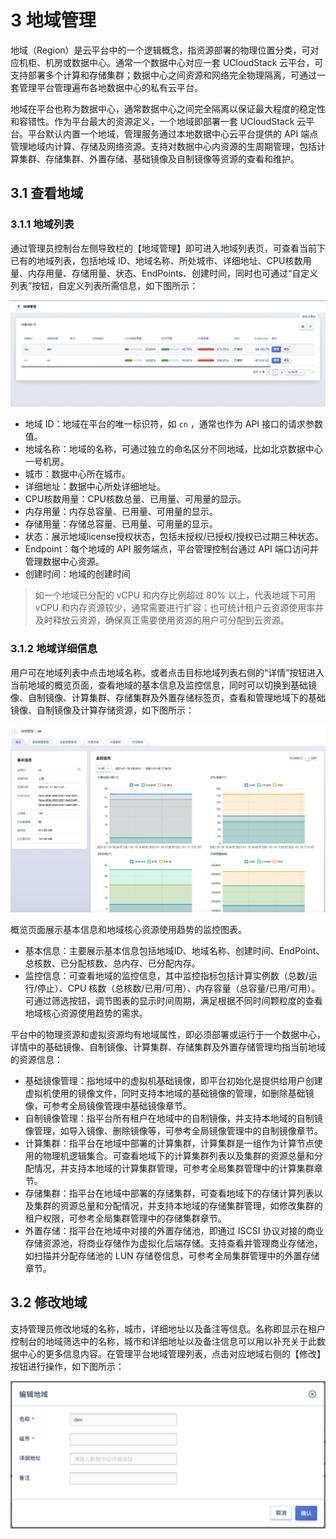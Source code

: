 # 3 地域管理

地域（Region）是云平台中的一个逻辑概念，指资源部署的物理位置分类，可对应机柜、机房或数据中心。通常一个数据中心对应一套 UCloudStack 云平台，可支持部署多个计算和存储集群；数据中心之间资源和网络完全物理隔离，可通过一套管理平台管理遍布各地数据中心的私有云平台。

地域在平台也称为数据中心，通常数据中心之间完全隔离以保证最大程度的稳定性和容错性。作为平台最大的资源定义，一个地域即部署一套 UCloudStack 云平台。平台默认内置一个地域，管理服务通过本地数据中心云平台提供的 API 端点管理地域内计算、存储及网络资源。支持对数据中心内资源的生周期管理，包括计算集群、存储集群、外置存储、基础镜像及自制镜像等资源的查看和维护。

## 3.1 查看地域

### 3.1.1 地域列表

通过管理员控制台左侧导致栏的【地域管理】即可进入地域列表页，可查看当前下已有的地域列表，包括地域 ID、地域名称、所处城市、详细地址、CPU核数用量、内存用量、存储用量、状态、EndPoints、创建时间，同时也可通过“自定义列表”按钮，自定义列表所需信息，如下图所示：

![regionmanage](../images/adminguide/regionmanage.png)

- 地域 ID：地域在平台的唯一标识符，如 `cn` ，通常也作为 API 接口的请求参数值。
- 地域名称：地域的名称，可通过独立的命名区分不同地域，比如北京数据中心一号机房。
- 城市：数据中心所在城市。
- 详细地址：数据中心所处详细地址。
- CPU核数用量：CPU核数总量、已用量、可用量的显示。
- 内存用量：内存总容量、已用量、可用量的显示。
- 存储用量：存储总容量、已用量、可用量的显示。
- 状态：展示地域license授权状态，包括未授权/已授权/授权已过期三种状态。
- Endpoint：每个地域的 API 服务端点，平台管理控制台通过 API 端口访问并管理数据中心资源。
- 创建时间：地域的创建时间

> 如一个地域已分配的 vCPU 和内存比例超过 80% 以上，代表地域下可用 vCPU 和内存资源较少，通常需要进行扩容；也可统计租户云资源使用率并及时释放云资源，确保真正需要使用资源的用户可分配到云资源。

### 3.1.2 地域详细信息

用户可在地域列表中点击地域名称，或者点击目标地域列表右侧的“详情”按钮进入当前地域的概览页面，查看地域的基本信息及监控信息，同时可以切换到基础镜像、自制镜像、计算集群、存储集群及外置存储标签页，查看和管理地域下的基础镜像、自制镜像及计算存储资源，如下图所示：

![regiondetails](../images/adminguide/regiondetails.png)

概览页面展示基本信息和地域核心资源使用趋势的监控图表。

* 基本信息：主要展示基本信息包括地域ID、地域名称、创建时间、EndPoint、总核数、已分配核数、总内存、已分配内存。
* 监控信息：可查看地域的监控信息，其中监控指标包括计算实例数（总数/运行/停止）、CPU 核数（总核数/已用/可用）、内存容量（总容量/已用/可用）。可通过筛选按钮，调节图表的显示时间周期，满足根据不同时间颗粒度的查看地域核心资源使用趋势的需求。

平台中的物理资源和虚拟资源均有地域属性，即必须部署或运行于一个数据中心，详情中的基础镜像、自制镜像、计算集群、存储集群及外置存储管理均指当前地域的资源信息：

* 基础镜像管理：指地域中的虚拟机基础镜像，即平台初始化是提供给用户创建虚拟机使用的镜像文件，同时支持本地域的基础镜像的管理，如删除基础镜像，可参考全局镜像管理中基础镜像章节。
* 自制镜像管理：指平台所有租户在地域中的自制镜像，并支持本地域的自制镜像管理，如导入镜像、删除镜像等，可参考全局镜像管理中的自制镜像章节。
* 计算集群：指平台在地域中部署的计算集群，计算集群是一组作为计算节点使用的物理机逻辑集合。可查看地域下的计算集群列表以及集群的资源总量和分配情况，并支持本地域的计算集群管理，可参考全局集群管理中的计算集群章节。
* 存储集群：指平台在地域中部署的存储集群，可查看地域下的存储计算列表以及集群的资源总量和分配情况，并支持本地域的存储集群管理，如修改集群的租户权限，可参考全局集群管理中的存储集群章节。
* 外置存储：指平台在地域中对接的外置存储池，即通过 ISCSI 协议对接的商业存储资源池，将商业存储作为虚拟化后端存储。支持查看并管理商业存储池，如扫描并分配存储池的 LUN 存储卷信息，可参考全局集群管理中的外置存储章节。

## 3.2 修改地域

支持管理员修改地域的名称，城市，详细地址以及备注等信息。名称即显示在租户控制台的地域筛选中的名称，城市和详细地址以及备注信息可以用以补充关于此数据中心的更多信息内容。在管理平台地域管理列表，点击对应地域右侧的【修改】按钮进行操作，如下图所示：

![editregion](../images/adminguide/editregion.png)

